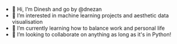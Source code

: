 - 👋 Hi, I’m Dinesh and go by @dnezan
- 👀 I’m interested in machine learning projects and aesthetic data visualisation
- 🌱 I’m currently learning how to balance work and personal life
- 💞️ I’m looking to collaborate on anything as long as it's in Python!

<!---
dnezan/dnezan is a ✨ special ✨ repository because its `README.md` (this file) appears on your GitHub profile.
You can click the Preview link to take a look at your changes.
--->

